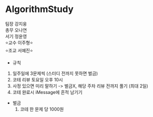 # AlgorithmStudy


팀장 강지웅  
총무 오나연  
서기 정윤영  
⭐교수 이주형⭐  
⭐조교 서예진⭐

- 규칙
1. 일주일에 3문제씩
    (스터디 전까지 못하면 벌금)
2. 코테 리뷰 토요일 오후 10시
3. 사정 있으면 미리 말하기 -> 벌금X, 해당 주차 리뷰 전까지 풀기 (최대 2일)
4. 코테 완료시 iMessage에 흔적 남기기

- 벌금
  1. 코테 한 문제 당 1000원
